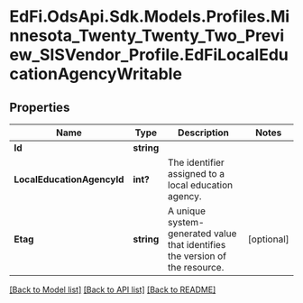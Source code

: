 # EdFi.OdsApi.Sdk.Models.Profiles.Minnesota_Twenty_Twenty_Two_Preview_SISVendor_Profile.EdFiLocalEducationAgencyWritable
## Properties

Name | Type | Description | Notes
------------ | ------------- | ------------- | -------------
**Id** | **string** |  | 
**LocalEducationAgencyId** | **int?** | The identifier assigned to a local education agency. | 
**Etag** | **string** | A unique system-generated value that identifies the version of the resource. | [optional] 

[[Back to Model list]](../README.md#documentation-for-models) [[Back to API list]](../README.md#documentation-for-api-endpoints) [[Back to README]](../README.md)

